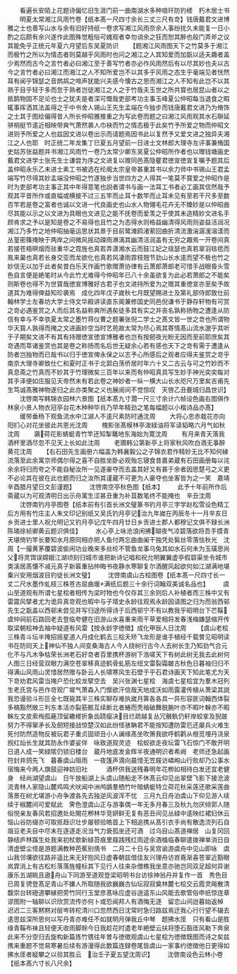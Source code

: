 <!-- { "loadSidebar": true } -->
　　看遍长安陌上花题诗偏忆旧生涯门前一曲南湖水多种琅玕防钓槎　朽木居士书
　　明夏太常湘江风雨竹卷【纸本髙一尺四寸余长三丈三尺有竒】钱唐戴君文进博雅之士也善写山水与余有旧好持纸一卷求写湘江风雨奈余人事纷扰久未能复一日小酌之后颇有余兴遂作此图殊觉粗俗可媿观者幸勿诮余之狂而恕其醉也般门弄斧之议其能免乎正统元年夏六月望后东吴夏防识
　　【题湘江风雨图天下之竹莫多于湘江而极竹之所以为情态者则莫越乎风雨时也问之湘江之人其知爱而加翫以适夫趣者盖少焉然而古今之言竹者必曰湘江至于善写竹者亦必作风雨然后有以尽其妙也夫以古今之言竹者必曰湘江而湘江之人不知所爱岂不以其多乎风雨之态生乎毫端见者恍然耳有闻乎锦瑟之音鹧鸪之啼声犹能兴夫感今懐古之思而湘江之人不知有此岂不以其熟于目乎轻于多而忽于熟者岂徒湘江之人之于竹哉夫玉世之所共寳也居昆山者以之抵鹊物固不足论也士之犹夫是者深可慨哉吏部考功主事玉峰夏公仲昭每当退食之暇辄事挥洒其法盖得之于中书舍人锡山王先生孟端在今独步而钱唐戴君文进乃为脩饰之士其于图绘偏得昔人所长仲昭雅推重之为写此卷而题之曰湘江风雨观其水石聨延骈梢挺节逺近相映带爽气萧然袭人巾袂而竹之情态极于此矣竹予所爱之物而仲昭文进则予所爱之人也兹因文进以卷出示而请题焉因书此以复然予又爱文进之独异夫湘江之人也耶　时正统二年龙集丁巳夏五月望前一日进士文林郎大理寺左评事兼脩国史姑苏张益题并书湘江风雨竹一卷乃太常少卿东吴夏公仲昭所作者也以赠钱塘画史戴君文进学士张先生士谦尝为序之文进复以赠同邑髙隐瞿君徳宣徳宣复嘱予题其后盖仲昭永乐乙未进士素工书被选在纶阁太宗皇帝甚重其书以余力师中书锡山王君孟端写竹尽得其妙孟端没仲昭之竹遂独步当世四方之人得其一笔莫不寳爱之仲昭作是时为吏部考功主事正其中年得意笔也説者谓书与画一法耳工书者必工画其信然哉予观其平昔所作或直幅或横披不过三五竿而止耳十数竿而止耳未见有至若干尺多至数百竿若是卷之富者也诚以文进一代良画史也山水人物翎毛花卉无不臻妙是以仲昭曲尽其能以示之以文进为具眼也文进见之能不抚卷而爱羡之乎使其未造精妙文进名手顾肯求之予以是知是卷之不易得也且竹之为态得水则格益幽清得风雨则姿益活润况湘江乃多竹之地仲昭抽毫运思状其景于目前鹭滩鸥渚萦回曲折清流激湍潺湲溶漾而丛篁密篠掩映于两岸之间微风摇动疎雨淋漓其幽清活润盖有无穷之趣焉一开卷间真若接苍梧暝烟而驻重华之霓旌也真若弄潇湘水云而鼓江妃之瑶瑟也真若翠羽毰毸而鳯来巢也真若长身交亚而龙欲化也真若风凄雨霏枝翘节劲山长水逺而望不极也竹之妙信无以加于此者矣昔白乐天作画竹歌赠萧协律有云萧郎萧郎老可惜手战眼昏头雪色自言便是絶笔时从今此竹尤难得今仲昭年已八十余虽欲复为此必若萧郎之不能矣则斯卷也得不为世寳哉徳宣博雅好古君子也文进持所爱为之赠其重徳宣亦至矣予故道其为难得俾益知珍袭焉　成化四年戊子嵗秋七月既望赐进士及第礼部侍郎致仕前翰林学士左春坊大学士侍文华殿讲读直东阁兼修国史同邑倪谦书于静存轩物有可赏之竒必遇鉴赏之人而后其名益称爽所遇矣徒多其有实之并丧名孰称扬物之遭逢从防信有幸与不幸欤夏太常之墨竹蒋仪曹之题署张倪二学士之髙文皆一世之竒也所谓物华天寳人孰得而掩之文进画妙空当时艺苑故太常为尽心焉其寄情髙山流水邈乎其听于子期矣文进不有其有持赠徳宣徳宣博雅者也岂有按劒夜光盼无因而至前耶庶矣其竒遇而萃诸鉴赏也其是卷之称扬而名后世无疑余心若有感也天下之竒有需于遭逢从防者岂独物而已哉书以归于徳宣俾永保之以志予心所感后之观者应得夫鉴赏之竒乎　南京大理寺卿致仕仁和夏时正书于北郭白荡侨居时年六十又二古云与可之竹妙而不真息斋之竹真而不妙其于竹理微矣三百年以来而有仲昭真具写生妙手神光奕奕每对其手泽便如庄服见天帝然未有若此卷之神妙者一纵一横大山长水咫尺万里矣吉甫先生笃诚髙雅神物遂归之此亦类聚之义也展阅间不觉惊叹　天啓乙丑鹿城归昌世识】
　　沈啓南写韩锦衣园林六景图【纸本髙九寸濶一尺三寸余计六帧设色画右图俱作林泉小景人物衣冠亭台花木种种毕肖乃早年精劲之笔每幅题以小楷诗品亦髙】
　　缓带垂杨下观鱼流水中江湖人不逺尺素防时通沈周
　　大将心忠赤栽花亦向阳扪心对花坐彼此共恩光沈周
　　槐影张髙幙林亭泼緑油将军读韬略六月气如秋沈周
　　鸂荷花影蜻蜓青竹竿还知掣鼇地东海始为寛沈周
　　有月来青天落我酒杯里酒尽忽不见天上长如此沈周
　　老圃韩公第新亭上将家秋风吹白酒无事醉黄花沈周
　　【右石田先生画册六幅盖为韩襄毅公之子锦衣君作精妙无比不知何縁流落至此余寓京师偶尔得之喜不自胜坐卧必观殆忘寝食昔嘉弟蔵有石田画册每以诧余余将归而夸之不能自秘汝所一见遂豪夺而去盖其好又有甚于余者因思楚弓之义更不必论其在彼在此也题而归之汝所其谨蔵不可更为人豪夺也坐客皆为之一笑　嘉靖辛酉腊月望日文彭谨题】
　　沈啓南空亭秋色图【纸本】
　　此予十年前所作后斋蔵以为可观清明日出示舟寓生涩甚丑重为补苴数笔终不能掩也　辛丑沈周
　　沈啓南钓月亭图卷【纸本前有引首长洲文璧篆书钓月亭三字学赵松雪设色精工后方用有竹庄主人朱文印记别纸又吴氏钓月亭记治九年嵗在丙辰冬十一月辛亥日乡贡进士里人祝允明记又钓月亭记戊午四月廿日乡贡进士郡人都穆记文俱不録长洲陈璚徐祯卿黄云题识俱佳】
　　水心亭上咏沧浪闲拂瑚夜气凉碧落欲将吾手摸青天堪倚钓竿长要知水月原同相亦把人鱼付两忘曲曲阑干独凭处鬓丝零落怯秋光　沈周【一撮黄茅覆碧波偷闲功业晚来多丝纶不管鱼龙事乌兔其如水石何未为玉璜思尚父将灵饵误嫦娥江湖顷刻归城市谁把新诗记唱和祝允明翼翼虚亭假碧渠坐令城市类溪居髙懐不减元真子新匾重拈仲晦书夜静水寒聊复尔酒醒风起欲何如江湖满地堪乗兴安用烟波目钓徒长洲文璧】
　　沈啓南虞山古桧图卷【纸本髙一尺四寸长一丈二尺水墨作虬枝三株苍古屈曲瑗满纸后题三十余行词翰双美诚名品也】
　　虞山至道观有所谓七星桧者相传为梁时物也今仅存其三余则后人补植者而三株中又有雷震风擘者尤为诡异真竒观也暇中与子壻史永龄往观焉永龄因请图之归为而翁西邨先生之翫盖以西邨未尝见并写归途所得诗于后西邨宁不有以教我乎昭明台下芒鞵虞仲祠前石路回老去登临夸健在旧游山水喜重来雨干草爱相将发春浅梅嫌瑟缩开传取梁朝桧神去袖中疑道有风雷【按永龄字徳徴】成化甲辰人日沈周
　　【虞山老桧三株青斗坛半掩招摇星道人丹成化鹤去三桧夭矫飞龙形是谁手植经千载曽见昭明读书在防囘天上神仙不独人间变桑海古人今人绕树行古今人去树长生乃知劲气合元化不与凡木争枯荣长洲老石好竒者百里携杯游树下浩嗟天下有树此树无我去此树何人图三日经营双眼力满空苍翠移真迹鹤骨虬筋左纽文雷裂霜皴古秋色日暮袖归归不得满山风雨山灵惜居然赠与卧云人长啸寒风生石壁于乎石君诗画天下知此笔尤为天下竒劝君风雷当掩户恐化蛟龙擘空去　吴兴张渊七星桧　海虞七星桧宜为羣木冠列生老氏宫与邑作竒观广墀气萧森入门懔欲汗信哉天地成沃如雨露灌传植从萧梁其説我恐谩验斗形叵全七既毙其半三株实聊存难执嵗月筭各各具一异形容匪词翰西体裂多槁豁然敞三判东本活亦裂筋骸互续断北者蜷而秃袖破舞脱腕叶亦不暇叶榦亦不暇榦左文皮索绹孤蕝顶留繖槎折象齿跷瘿决目烂疏越复丛冗骳骫仍轩岸蛟挛及猊跛努力不得窜矛长及劒短接战惊楚汉如此纷怪骇聃君不能按知遭防雷厄还屡兵火难生死付防然造物反被玩君子重贞固顽丑小人谰缘髙坐吹箫我欲呼鹤鹳从根觅埋丹浇泉觊红灿长生就其防永作婆娑伴　咏致道观灵迹　桧蛟欲走夜坛雷飞石惊门不敢开明日道人成一笑緑隂仍锁旧楼台　蔵丹地底发金辉半夜通明识者希阙　老师还急起画符封井鸽先飞　暮春虞山阻雨　一夜篷声滴向晨惜无笠屐访嶙峋山行败却乃公事水宿悔来今两人旗鼓迎神妨旧社　　　酒杯供我送残春明年花栁如相待白发还宜老健身　经尚湖望虞山　日午放船湖上头虞山随船走不休髙云仰见出翠壁飞影下接沧波流青林人家隐山麓鸡鸣犬吠闻中洲鸬鷀羣栖竹叶暗蜻蜓特立荷花秋采莲还歌采莲曲落景在树尤堪游小舟争渡各先去独逆风波浑不忧　三月九日舟泊虞山下仰见游人续续于椒麓间可爱赋此　霁色澄虞山正与游事偶一年无多月春三及秋九勿厌倾郭人随俗悦亲友春风若招邀处处閙花栁林华竞妍鲜无复有恶丑间见丛緑中逺映红裙妇休云恼山谷防缀亦可取抠趋识壮步屡顿验皓首上下相追携从髙引衣手尚有散逸流列石自爼豆老夫目中尽末在逐逐走况当气力衰孤坐还可酒　过乌目山髙道禅居　山复冈回静结庐林蹊生处我来初杖欹新緑苔痕里屐践残红雨迹余酒榼临春聊遣拨禅单消日自清虚壁尘怪是游题满教种芭蕉别倩书　二月二十日与吴宫谕游虞舟中见山即咏　虞山我邻壤欲往路非遥比来无好抱风日虚春朝兹借佳友兴理舟访岧嶤渐喜苍翠近豁眼岚霏消上有古松杉落落旌幢标其下见行人往来杂僧樵我坐意亦驰岂同双足超何异谢康乐五湖眺且遨舟山下同游至道观登梁昭明书台访徐神翁丹井复作一首　秀色目已周复骋登髙足青山不嫌人所取随我欲巍巍古仙坛寂寂奠林麓七桧交云霞灵飚散清馥崇台转磴道攀縁把旁竹同行玉堂彦髙咏应虚谷逍遥东山风能去歌管俗申纸惊连章谬图附一轴聊以识欣赏流传亦何卜或恐闻邦人有酒悔无逐　留恋山间迨暮始返棹　迟迟二三客黙黙对层岑转柁清川口忽然西日沈常时急归路兹焉迂我心行行望不辍去逺思兹深所思何以写丹青亦难任不如就明月弹我丘中琴　题拂水厓　只有看山是胜缘青鞵布袜且轻便天收雨脚賖今日我趁花时遣老年絶壁云扶将堕石豁厓风勒下奔泉此来不分空归去旋构新篇拣竹镌往年曽与徳徴观虞山七星桧为徳徴既图而诗之矣兹携来重题不觉易寒暑后续有游漫得此数篇连録卷尾皆虞山一家事约徳徴他日更得如拂水厓者縦攀之以验其胜云　治壬子夏五望沈周识】
　　沈啓南设色云林小卷【纸本髙六寸长八尺余】
